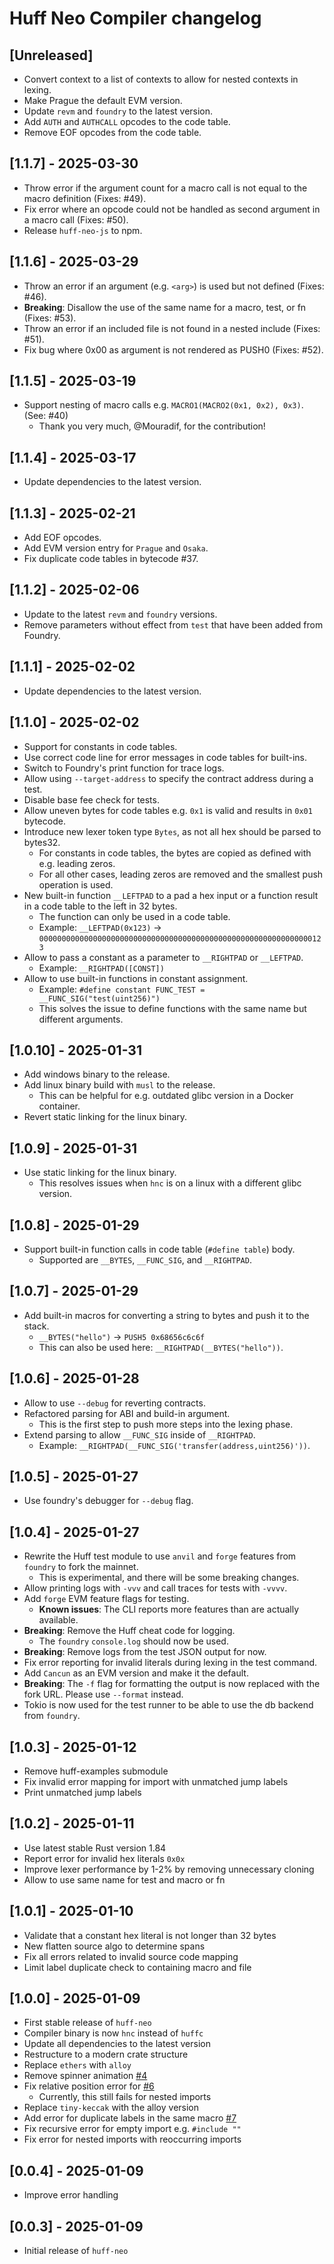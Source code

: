 <!-- Keep a Changelog guide -> https://keepachangelog.com -->

# Huff Neo Compiler changelog

## [Unreleased]
- Convert context to a list of contexts to allow for nested contexts in lexing.
- Make Prague the default EVM version.
- Update `revm` and `foundry` to the latest version.
- Add `AUTH` and `AUTHCALL` opcodes to the code table.
- Remove EOF opcodes from the code table.

## [1.1.7] - 2025-03-30
- Throw error if the argument count for a macro call is not equal to the macro definition (Fixes: #49).
- Fix error where an opcode could not be handled as second argument in a macro call (Fixes: #50).
- Release `huff-neo-js` to npm.

## [1.1.6] - 2025-03-29
- Throw an error if an argument (e.g. `<arg>`) is used but not defined (Fixes: #46).
- **Breaking**: Disallow the use of the same name for a macro, test, or fn (Fixes: #53).
- Throw an error if an included file is not found in a nested include (Fixes: #51).
- Fix bug where 0x00 as argument is not rendered as PUSH0 (Fixes: #52).

## [1.1.5] - 2025-03-19
- Support nesting of macro calls e.g. `MACRO1(MACRO2(0x1, 0x2), 0x3)`. (See: #40)
  - Thank you very much, @Mouradif, for the contribution!

## [1.1.4] - 2025-03-17
- Update dependencies to the latest version.

## [1.1.3] - 2025-02-21
- Add EOF opcodes.
- Add EVM version entry for `Prague` and `Osaka`.
- Fix duplicate code tables in bytecode #37.

## [1.1.2] - 2025-02-06
- Update to the latest `revm` and `foundry` versions.
- Remove parameters without effect from `test` that have been added from Foundry.

## [1.1.1] - 2025-02-02
- Update dependencies to the latest version.

## [1.1.0] - 2025-02-02
- Support for constants in code tables.
- Use correct code line for error messages in code tables for built-ins.
- Switch to Foundry's print function for trace logs.
- Allow using `--target-address` to specify the contract address during a test.
- Disable base fee check for tests.
- Allow uneven bytes for code tables e.g. `0x1` is valid and results in `0x01` bytecode.
- Introduce new lexer token type `Bytes`, as not all hex should be parsed to bytes32.
  - For constants in code tables, the bytes are copied as defined with e.g. leading zeros.
  - For all other cases, leading zeros are removed and the smallest push operation is used.
- New built-in function `__LEFTPAD` to a pad a hex input or a function result in a code table to the left in 32 bytes.
  - The function can only be used in a code table.
  - Example: `__LEFTPAD(0x123)` -> `0000000000000000000000000000000000000000000000000000000000000123`
- Allow to pass a constant as a parameter to `__RIGHTPAD` or `__LEFTPAD`.
  - Example: `__RIGHTPAD([CONST])`
- Allow to use built-in functions in constant assignment.
  - Example: `#define constant FUNC_TEST = __FUNC_SIG("test(uint256)")`
  - This solves the issue to define functions with the same name but different arguments.

## [1.0.10] - 2025-01-31
- Add windows binary to the release.
- Add linux binary build with `musl` to the release.
  - This can be helpful for e.g. outdated glibc version in a Docker container.
- Revert static linking for the linux binary.

## [1.0.9] - 2025-01-31
- Use static linking for the linux binary.
  - This resolves issues when `hnc` is on a linux with a different glibc version.

## [1.0.8] - 2025-01-29
- Support built-in function calls in code table (`#define table`) body.
  - Supported are `__BYTES`, `__FUNC_SIG`, and `__RIGHTPAD`.

## [1.0.7] - 2025-01-29
- Add built-in macros for converting a string to bytes and push it to the stack.
  - `__BYTES("hello")` -> `PUSH5 0x68656c6c6f`
  - This can also be used here: `__RIGHTPAD(__BYTES("hello"))`.

## [1.0.6] - 2025-01-28
- Allow to use `--debug` for reverting contracts.
- Refactored parsing for ABI and build-in argument.
  - This is the first step to push more steps into the lexing phase. 
- Extend parsing to allow `__FUNC_SIG` inside of `__RIGHTPAD`.
  - Example: `__RIGHTPAD(__FUNC_SIG('transfer(address,uint256)'))`.

## [1.0.5] - 2025-01-27
- Use foundry's debugger for `--debug` flag.

## [1.0.4] - 2025-01-27
- Rewrite the Huff test module to use `anvil` and `forge` features from `foundry` to fork the mainnet.
  - This is experimental, and there will be some breaking changes.
- Allow printing logs with `-vvv` and call traces for tests with `-vvvv`.
- Add `forge` EVM feature flags for testing.
  - **Known issues**: The CLI reports more features than are actually available.
- **Breaking**: Remove the Huff cheat code for logging.
  - The `foundry` `console.log` should now be used.
- **Breaking**: Remove logs from the test JSON output for now.
- Fix error reporting for invalid literals during lexing in the test command.
- Add `Cancun` as an EVM version and make it the default.
- **Breaking**: The `-f` flag for formatting the output is now replaced with the fork URL. Please use `--format` instead.
- Tokio is now used for the test runner to be able to use the db backend from `foundry`.

## [1.0.3] - 2025-01-12
- Remove huff-examples submodule
- Fix invalid error mapping for import with unmatched jump labels
- Print unmatched jump labels

## [1.0.2] - 2025-01-11
- Use latest stable Rust version 1.84
- Report error for invalid hex literals `0x0x`
- Improve lexer performance by 1-2% by removing unnecessary cloning
- Allow to use same name for test and macro or fn

## [1.0.1] - 2025-01-10
- Validate that a constant hex literal is not longer than 32 bytes
- New flatten source algo to determine spans
- Fix all errors related to invalid source code mapping
- Limit label duplicate check to containing macro and file

## [1.0.0] - 2025-01-09
- First stable release of `huff-neo`
- Compiler binary is now `hnc` instead of `huffc`
- Update all dependencies to the latest version
- Restructure to a modern crate structure
- Replace `ethers` with `alloy`
- Remove spinner animation [#4](https://github.com/cakevm/huff-neo/pull/4)
- Fix relative position error for [#6](https://github.com/cakevm/huff-neo/pull/6)
  - Currently, this still fails for nested imports
- Replace `tiny-keccak` with the alloy version
- Add error for duplicate labels in the same macro [#7](https://github.com/cakevm/huff-neo/pull/7)
- Fix recursive error for empty import e.g. `#include ""`
- Fix error for nested imports with reoccurring imports

## [0.0.4] - 2025-01-09
- Improve error handling

## [0.0.3] - 2025-01-09
- Initial release of `huff-neo`